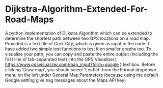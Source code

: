 # Dijkstra-Algorithm-Extended-For-Road-Maps
A python implementation of Dijkstra Algorithm which can be extended to determine the shortest path between two GPS locations on a road map. Provided is a text file of Cork City, which is given as input in the code. I have added two simple test functions to test it on smaller graphs too. To visualise your path, you can copy and paste the entire output (including the first line of tab-separated text) into the GPS Visualizer( https://www.gpsvisualizer.com/map_input?form=google ) text box. Before clicking 'Draw map', you should select 'Leaflet' from the Format dropdown menu on the left under General Map Parameters (because using the default Google setting give nag messages about the Maps API key)
